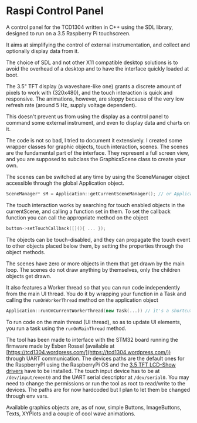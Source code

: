 # Raspi Control Panel

A control panel for the TCD1304 written in C++ using the SDL library, designed to run on a 3.5 Raspberry Pi touchscreen.

It aims at simplifying the control of external instrumentation, and collect and optionally display data from it.

The choice of SDL and not other X11 compatible desktop solutions is to avoid the overhead of a desktop and to have the interface quickly loaded at boot.

The 3.5" TFT display (a waveshare-like one) grants a discrete amount of pixels to work with (320x480), and the touch interaction is quick and responsive.
The animations, however, are sloppy because of the very low refresh rate (around 5 Hz, supply voltage dependent).

This doesn't prevent us from using the display as a control panel to command some external instrument, and even to display data and charts on it.

The code is not so bad, I tried to document it extensively. I created some wrapper classes for graphic objects, touch interaction, scenes.
The scenes are the fundamental part of the interface. They represent a full screen view, and you are supposed to subclass the GraphicsScene class to create your own.

The scenes can be switched at any time by using the SceneManager object accessible through the global Application object.

```c++
SceneManager* sM = Application::getCurrentSceneManager(); // or Application::getCurrent()->getSceneManager()
```

The touch interaction works by searching for touch enabled objects in the currentScene, and calling a function set in them.
To set the callback function you can call the appropriate method on the object

```c++
button->setTouchCallback([](){ ... });
```

The objects can be touch-disabled, and they can propagate the touch event to other objects placed below them, by setting the properties through the object methods.

The scenes have zero or more objects in them that get drawn by the main loop.
The scenes do not draw anything by themselves, only the children objects get drawn.

It also features a Worker thread so that you can run code independently from the main UI thread. You do it by wrapping your function in a Task and calling the `runOnWorkerThread` method on the application object

```c++
Application::runOnCurrentWorkerThread(new Task(...)) // it's a shortcut for Application::getCurrent()->runOnWorkerThread(...)
```

To run code on the main thread (UI thread), so as to update UI elements, you run a task using the `runOnMainThread` method.

The tool has been made to interface with the STM32 board running the firmware made by Esben Rossel (available at [https://tcd1304.wordpress.com/](https://tcd1304.wordpress.com/)) through UART communication.
The devices paths are the default ones for the RaspberryPI using the RaspberryPi OS and the [3.5 TFT LCD-Show drivers](https://github.com/goodtft/LCD-show) have to be installed.
The touch input device has to be at `/dev/input/event0` and the UART serial descriptor at `/dev/serial0`.
You may need to change the permissions or run the tool as root to read/write to the devices.
The paths are for now hardcoded but I plan to let them be changed through env vars.

Available graphics objects are, as of now, simple Buttons, ImageButtons, Texts, XYPlots and a couple of cool wave animations.